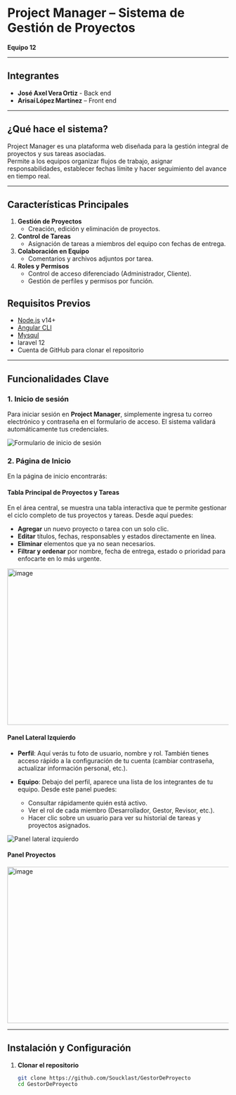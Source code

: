# Project Manager – Sistema de Gestión de Proyectos

**Equipo 12**

---

## Integrantes

- **José Axel Vera Ortiz** - Back end  
- **Arisaí López Martínez** – Front end

---

## ¿Qué hace el sistema?

Project Manager es una plataforma web diseñada para la gestión integral de proyectos y sus tareas asociadas.  
Permite a los equipos organizar flujos de trabajo, asignar responsabilidades, establecer fechas límite y hacer seguimiento del avance en tiempo real. 

---

## Características Principales

1. **Gestión de Proyectos**  
   - Creación, edición y eliminación de proyectos.  
2. **Control de Tareas**  
   - Asignación de tareas a miembros del equipo con fechas de entrega.  
3. **Colaboración en Equipo**  
   - Comentarios y archivos adjuntos por tarea.  
4. **Roles y Permisos**  
   - Control de acceso diferenciado (Administrador, Cliente).  
   - Gestión de perfiles y permisos por función.

## Requisitos Previos

- [Node.js](https://nodejs.org/) v14+  
- [Angular CLI](https://angular.io/cli)  
- [Mysqul](https://www.postgresql.org/)
- laravel 12  
- Cuenta de GitHub para clonar el repositorio  

---

## Funcionalidades Clave

### 1. **Inicio de sesión**

Para iniciar sesión en **Project Manager**, simplemente ingresa tu correo electrónico y contraseña en el formulario de acceso. El sistema validará automáticamente tus credenciales.

![Formulario de inicio de sesión](https://github.com/user-attachments/assets/6cd633a9-cfd7-430c-943a-e3cc869920e9)

### 2. **Página de Inicio**

En la página de inicio encontrarás:

#### **Tabla Principal de Proyectos y Tareas**

En el área central, se muestra una tabla interactiva que te permite gestionar el ciclo completo de tus proyectos y tareas. Desde aquí puedes:

* **Agregar** un nuevo proyecto o tarea con un solo clic.
* **Editar** títulos, fechas, responsables y estados directamente en línea.
* **Eliminar** elementos que ya no sean necesarios.
* **Filtrar y ordenar** por nombre, fecha de entrega, estado o prioridad para enfocarte en lo más urgente.

<img width="1280" height="356" alt="image" src="https://github.com/user-attachments/assets/07e1d8b1-9f1a-4f28-a2f8-94c448d5301e" />


#### **Panel Lateral Izquierdo**

* **Perfil**: Aquí verás tu foto de usuario, nombre y rol. También tienes acceso rápido a la configuración de tu cuenta (cambiar contraseña, actualizar información personal, etc.).
* **Equipo**: Debajo del perfil, aparece una lista de los integrantes de tu equipo. Desde este panel puedes:

  * Consultar rápidamente quién está activo.
  * Ver el rol de cada miembro (Desarrollador, Gestor, Revisor, etc.).
  * Hacer clic sobre un usuario para ver su historial de tareas y proyectos asignados.

![Panel lateral izquierdo](https://github.com/user-attachments/assets/0899569d-4d66-4c6a-854d-5fd5aac118dd)



#### **Panel Proyectos**
<img width="1280" height="356" alt="image" src="https://github.com/user-attachments/assets/684e2a7a-b3b2-47e6-818a-2816122a8d01" />




---


## Instalación y Configuración

1. **Clonar el repositorio**  
   ```bash
   git clone https://github.com/Soucklast/GestorDeProyecto
   cd GestorDeProyecto

